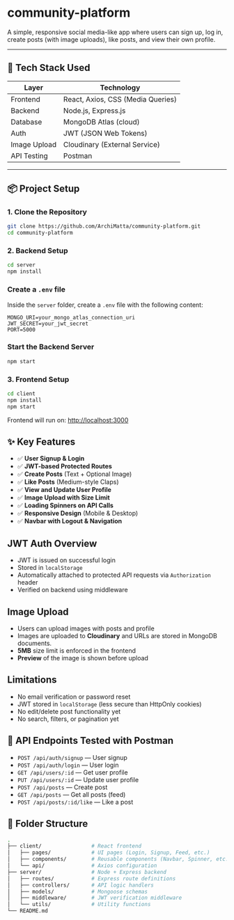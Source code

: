 # community-platform
A simple, responsive social media-like app where users can sign up, log in, create posts (with image uploads), like posts, and view their own profile.

---

## 🚀 Tech Stack Used

| Layer        | Technology                       |
|--------------|----------------------------------|
| Frontend     | React, Axios, CSS (Media Queries) |
| Backend      | Node.js, Express.js              |
| Database     | MongoDB Atlas (cloud)            |
| Auth         | JWT (JSON Web Tokens)            |
| Image Upload | Cloudinary (External Service)    |
| API Testing  | Postman                          |

---

## 📦 Project Setup

### 1. Clone the Repository

```bash
git clone https://github.com/ArchiMatta/community-platform.git
cd community-platform
```

### 2. Backend Setup

```bash
cd server
npm install
```

### Create a `.env` file

Inside the `server` folder, create a `.env` file with the following content:

```env
MONGO_URI=your_mongo_atlas_connection_uri
JWT_SECRET=your_jwt_secret
PORT=5000
```

### Start the Backend Server

```bash
npm start
```

### 3. Frontend Setup

```bash
cd client
npm install
npm start
```

Frontend will run on: [http://localhost:3000](http://localhost:3000)

## ✨ Key Features

- ✅ **User Signup & Login**
- ✅ **JWT-based Protected Routes**
- ✅ **Create Posts** (Text + Optional Image)
- ✅ **Like Posts** (Medium-style Claps)
- ✅ **View and Update User Profile**
- ✅ **Image Upload with Size Limit**
- ✅ **Loading Spinners on API Calls**
- ✅ **Responsive Design** (Mobile & Desktop)
- ✅ **Navbar with Logout & Navigation**

##  JWT Auth Overview

- JWT is issued on successful login  
- Stored in `localStorage`  
- Automatically attached to protected API requests via `Authorization` header  
- Verified on backend using middleware

## Image Upload

- Users can upload images with posts and profile  
- Images are uploaded to **Cloudinary** and URLs are stored in MongoDB documents. 
- **5MB** size limit is enforced in the frontend  
- **Preview** of the image is shown before upload

##  Limitations

-  No email verification or password reset  
-  JWT stored in `localStorage` (less secure than HttpOnly cookies)   
-  No edit/delete post functionality yet  
-  No search, filters, or pagination yet

## 🧪 API Endpoints Tested with Postman

- `POST /api/auth/signup` — User signup  
- `POST /api/auth/login` — User login  
- `GET /api/users/:id` — Get user profile  
- `PUT /api/users/:id` — Update user profile  
- `POST /api/posts` — Create post  
- `GET /api/posts` — Get all posts (feed)  
- `POST /api/posts/:id/like` — Like a post

## 📁 Folder Structure

```bash
.
├── client/                # React frontend
│   ├── pages/             # UI pages (Login, Signup, Feed, etc.)
│   ├── components/        # Reusable components (Navbar, Spinner, etc.)
│   └── api/               # Axios configuration
├── server/                # Node + Express backend
│   ├── routes/            # Express route definitions
│   ├── controllers/       # API logic handlers
│   ├── models/            # Mongoose schemas
│   ├── middleware/        # JWT verification middleware
│   └── utils/             # Utility functions
└── README.md
